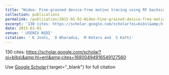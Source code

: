 ```yaml
---
title: "Wideo: Fine-grained device-free motion tracing using RF backscatter"
collection: publications
permalink: /publication/2015-01-01-Wideo-Fine-grained-device-free-motion-tracing-using-RF-backscatter
excerpt: '130 cites: https://scholar.google.com/scholar?oi=bibs\&amp;hl=en\&amp;cites=16800494916549127560'
date: 2015-01-01
venue: ' USENIX NSDI'
citation: ' K Joshi,  D Bharadia,  M Kotaru and  S Katti'
---
```

130 cites: https://scholar.google.com/scholar?oi=bibs\&amp;hl=en\&amp;cites=16800494916549127560

Use [Google Scholar](https://scholar.google.com/scholar?q=Wideo:+Fine+grained+device+free+motion+tracing+using+RF+backscatter){:target="_blank"} for full citation